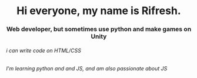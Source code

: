 

<h1 align="center"> Hi everyone, my name is Rifresh. </h1>
<h3 align="center">Web developer, but sometimes use python and make games on Unity</h3>
<h6> i can write code on HTML/CSS</h6>
<h6> I'm learning python and and JS, and am also passionate about JS</h6>
